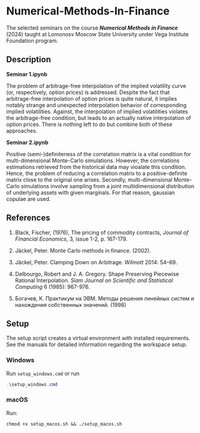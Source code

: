 # Numerical-Methods-In-Finance

The selected seminars on the course ***Numerical Methods in Finance*** (2024) taught at Lomonosv Moscow State University under Vega Institute Foundation program. 

## Description

**Seminar 1.ipynb**

The problem of arbitrage-free interpolation of the implied volatility curve (or, respectively, option prices) is addressed. Despite the fact that arbitrage-free interpolation of 
option prices is quite natural, it implies notably strange and unexpected interpolation behavior of corresponding implied volatilities. Against, the interpolation of implied volatilities 
violates the arbitrage-free condition, but leads to an actually native interpolation of option prices. There is nothing left to do but combine both of these approaches.

**Seminar 2.ipynb**

Positive (semi-)definiteness of the correlation matrix is a vital condition for multi-dimensional Monte-Carlo simulations. However, the correlations estimations retrieved from the historical data 
may vioalate this condition. Hence, the problem of reducing a correlation matrix to a positive-definite matrix close to the original one arises. Secondly, multi-dimensional Monte-Carlo simulations 
involve sampling from a joint multidimensional distribution of underlying assets with given marginals. For that reason, gaussian copulae are used. 

## References

1. Black, Fischer, (1976), The pricing of commodity contracts, *Journal of Financial Economics*, 3, issue 1-2, p. 167-179.

2. Jäckel, Peter. Monte Carlo methods in finance. (2002).
   
3. Jäckel, Peter. Clamping Down on Arbitrage. *Wilmott* 2014: 54–69.

4. Delbourgo, Robert and J. A. Gregory. Shape Preserving Piecewise Rational Interpolation. *Siam Journal on Scientific and Statistical Computing* 6 (1985): 967-976.

5. Богачев, К. Практикум на ЭВМ. Методы решения линейных систем и нахождения собственных значений. (1998)


## Setup
The setup script creates a virtual environment with installed requirements.
See the manuals for detailed information regarding the workspace setup.

### Windows
Run `setup_windows.cmd` or run
```powershell
.\setup_windows.cmd
```

### macOS
Run:
```shell
chmod +x setup_macos.sh && ./setup_macos.sh
```


